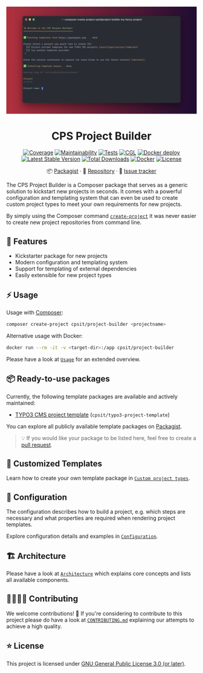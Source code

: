 <div align="center">

![Logo](docs/assets/header.svg)

# CPS Project Builder

[![Coverage](https://codecov.io/gh/CPS-IT/Project-Builder/branch/develop/graph/badge.svg?token=u5Clk9nd9Q)](https://codecov.io/gh/CPS-IT/Project-Builder)
[![Maintainability](https://api.codeclimate.com/v1/badges/a84923d4d61c50561186/maintainability)](https://codeclimate.com/github/CPS-IT/project-builder/maintainability)
[![Tests](https://github.com/CPS-IT/project-builder/actions/workflows/tests.yaml/badge.svg)](https://github.com/CPS-IT/project-builder/actions/workflows/tests.yaml)
[![CGL](https://github.com/CPS-IT/project-builder/actions/workflows/cgl.yaml/badge.svg)](https://github.com/CPS-IT/project-builder/actions/workflows/cgl.yaml)
[![Docker deploy](https://github.com/CPS-IT/project-builder/actions/workflows/docker.yaml/badge.svg)](https://github.com/CPS-IT/project-builder/actions/workflows/docker.yaml)
[![Latest Stable Version](http://poser.pugx.org/cpsit/project-builder/v)](https://packagist.org/packages/cpsit/project-builder)
[![Total Downloads](http://poser.pugx.org/cpsit/project-builder/downloads)](https://packagist.org/packages/cpsit/project-builder)
[![Docker](https://img.shields.io/docker/v/cpsit/project-builder?label=docker&sort=semver)](https://hub.docker.com/r/cpsit/project-builder)
[![License](http://poser.pugx.org/cpsit/project-builder/license)](LICENSE)

📦&nbsp;[Packagist](https://packagist.org/packages/cpsit/project-builder) ·
💾&nbsp;[Repository](https://github.com/CPS-IT/project-builder) ·
🐛&nbsp;[Issue tracker](https://github.com/CPS-IT/project-builder/issues)

</div>

The CPS Project Builder is a Composer package that serves as a generic solution to kickstart
new projects in seconds. It comes with a powerful configuration and templating system that
can even be used to create custom project types to meet your own requirements for new projects.

By simply using the Composer command [`create-project`][1] it was never easier to create
new project repositories from command line.

## 🚀 Features

* Kickstarter package for new projects
* Modern configuration and templating system
* Support for templating of external dependencies
* Easily extensible for new project types

## ⚡ Usage

Usage with [Composer][2]:

```bash
composer create-project cpsit/project-builder <projectname>
```

Alternative usage with Docker:

```bash
docker run --rm -it -v <target-dir>:/app cpsit/project-builder
```

Please have a look at [`Usage`](docs/usage.md) for an extended overview.

## 📦 Ready-to-use packages

Currently, the following template packages are available and actively maintained:

* [TYPO3 CMS project template][3] (`cpsit/typo3-project-template`)

You can explore all publicly available template packages on [Packagist][4].

> 💡 If you would like your package to be listed here, feel free to create a
> [pull request][5].

## 🧙 Customized Templates
Learn how to create your own template package in [`Custom project types`](docs/custom-project-types.md).

## 📂 Configuration

The configuration describes how to build a project, e.g. which steps are necessary and what
properties are required when rendering project templates.

Explore configuration details and examples in [`Configuration`](docs/configuration.md).

## 🏗️ Architecture

Please have a look at [`Architecture`](docs/architecture.md) which explains
core concepts and lists all available components.

## 👩‍💻👨‍💻 Contributing

We welcome contributions! 💛 If you're considering to contribute to this project please do have a look
at [`CONTRIBUTING.md`](CONTRIBUTING.md) explaining our attempts to achieve a high quality.

## ⭐ License

This project is licensed under [GNU General Public License 3.0 (or later)](LICENSE).

[1]: https://getcomposer.org/doc/03-cli.md#create-project
[2]: https://getcomposer.org/
[3]: https://github.com/CPS-IT/typo3-project-template
[4]: https://packagist.org/?type=project-builder-template
[5]: https://github.com/CPS-IT/project-builder/pulls
